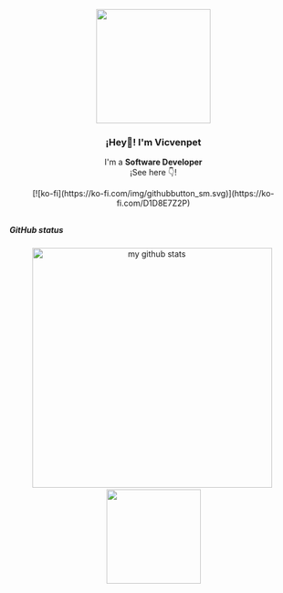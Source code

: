 <p align="center" width="300">
   <img align="center" width="200" src="https://i.ibb.co/Bq5ZXYp/image.png" />
   <h3 align="center">¡Hey👋! I'm Vicvenpet</h3>
</p>

<p align="center">I'm a <strong>Software Developer</strong><br />¡See here 👇!</p>
<p align="center">

<div style="text-align: center">[![ko-fi](https://ko-fi.com/img/githubbutton_sm.svg)](https://ko-fi.com/D1D8E7Z2P)</div>

   ##
##### GitHub status
<p align="center">
    <img src="https://github-readme-stats.vercel.app/api?username=vicvenpet&theme=highcontrast&include_all_commits=true" alt="my github stats" width="420" />&nbsp;<img src="https://github-readme-stats.vercel.app/api/top-langs/?username=vicvenpet&langs_count=8&layout=compact&theme=highcontrast&include_all_commits=true" height="165">
</p>
